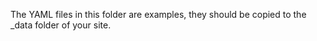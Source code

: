 The YAML files in this folder are examples, they should be copied to the _data folder of your site.
